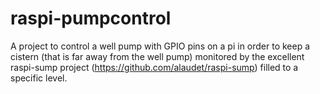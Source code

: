 # raspi-pumpcontrol
A project to control a well pump with GPIO pins on a pi in order to keep a cistern (that is far away from the well pump) monitored by the excellent raspi-sump project (https://github.com/alaudet/raspi-sump) filled to a specific level.


